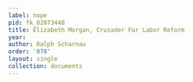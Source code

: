 ```yaml
---
label: nope
pid: fk_02073448
title: Elizabeth Morgan, Crusader For Labor Reform
year: 
author: Ralph Scharnau
order: '078'
layout: single
collection: documents
---
```

